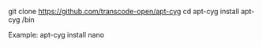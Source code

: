 git clone https://github.com/transcode-open/apt-cyg
cd apt-cyg
install apt-cyg /bin

Example:
apt-cyg install nano
